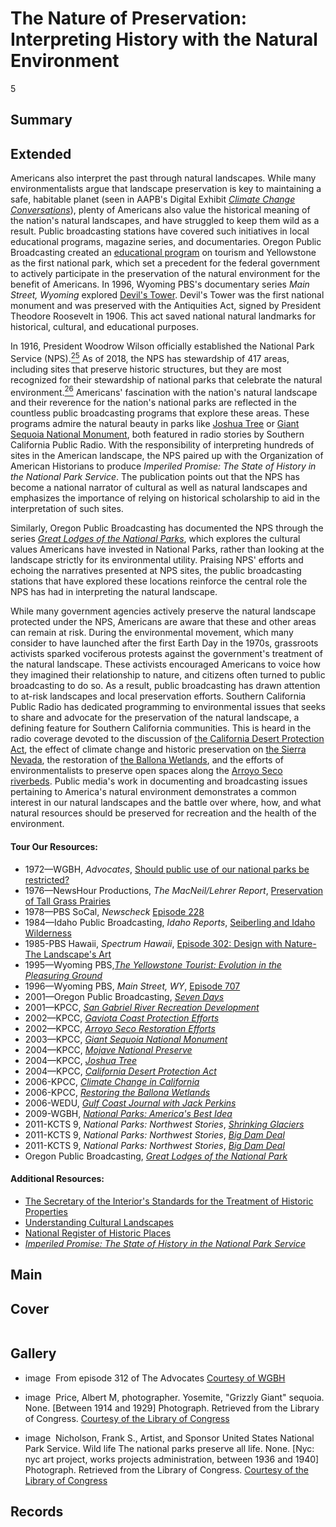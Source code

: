 # The Nature of Preservation: Interpreting History with the Natural Environment
5

## Summary

## Extended

Americans also interpret the past through natural landscapes. While many environmentalists argue that landscape preservation is key to maintaining a safe, habitable planet (seen in AAPB's Digital Exhibit [*Climate Change Conversations*](http://americanarchive.org/exhibits/climate-change)), plenty of Americans also value the historical meaning of the nation's natural landscapes, and have struggled to keep them wild as a result. Public broadcasting stations have covered such initiatives in local educational programs, magazine series, and documentaries. Oregon Public Broadcasting created an [educational program](/catalog/cpb-aacip_260-82x3fqhp) on tourism and Yellowstone as the first national park, which set a precedent for the federal government to actively participate in the preservation of the natural environment for the benefit of Americans. In 1996, Wyoming PBS's documentary series *Main Street, Wyoming* explored [Devil's Tower](/catalog/cpb-aacip_260-42n5tgf3). Devil's Tower was the first national monument and was preserved with the Antiquities Act, signed by President Theodore Roosevelt in 1906. This act saved national natural landmarks for historical, cultural, and educational purposes.

In 1916, President Woodrow Wilson officially established the National Park Service (NPS).[<sup>25</sup>](/exhibits/historic-preservation/notes#25) As of 2018, the NPS has stewardship of 417 areas, including sites that preserve historic structures, but they are most recognized for their stewardship of national parks that celebrate the natural environment.[<sup>26</sup>](/exhibits/historic-preservation/notes#26) Americans' fascination with the nation's natural landscape and their reverence for the nation's national parks are reflected in the countless public broadcasting programs that explore these areas. These programs admire the natural beauty in parks like [Joshua Tree](/catalog/cpb-aacip_511-vh5cc0vq9f) or [Giant Sequoia National Monument](/catalog/cpb-aacip_511-j09w08x57s), both featured in radio stories by Southern California Public Radio. With the responsibility of interpreting hundreds of sites in the American landscape, the NPS paired up with the Organization of American Historians to produce *Imperiled Promise: The State of History in the National Park Service*. The publication points out that the NPS has become a national narrator of cultural as well as natural landscapes and emphasizes the importance of relying on historical scholarship to aid in the interpretation of such sites.

Similarly, Oregon Public Broadcasting has documented the NPS through the series [*Great Lodges of the National Parks*](/catalog/cpb-aacip_153-94hmh3v8), which explores the cultural values Americans have invested in National Parks, rather than looking at the landscape strictly for its environmental utility. Praising NPS' efforts and echoing the narratives presented at NPS sites, the public broadcasting stations that have explored these locations reinforce the central role the NPS has had in interpreting the natural landscape.

While many government agencies actively preserve the natural landscape protected under the NPS, Americans are aware that these and other areas can remain at risk. During the environmental movement, which many consider to have launched after the first Earth Day in the 1970s, grassroots activists sparked vociferous protests against the government's treatment of the natural landscape. These activists encouraged Americans to voice how they imagined their relationship to nature, and citizens often turned to public broadcasting to do so. As a result, public broadcasting has drawn attention to at-risk landscapes and local preservation efforts. Southern California Public Radio has dedicated programming to environmental issues that seeks to share and advocate for the preservation of the natural landscape, a defining feature for Southern California communities. This is heard in the radio coverage devoted to the discussion of [the California Desert Protection Act](/catalog/cpb-aacip_511-s46h12w350), the effect of climate change and historic preservation on [the Sierra Nevada](/catalog/cpb-aacip_511-ft8df6kt88), the restoration of [the Ballona Wetlands](/catalog/cpb-aacip_511-9s1kh0fm3z), and the efforts of environmentalists to preserve open spaces along the [Arroyo Seco riverbeds](/catalog/cpb-aacip_511-804xg9fw2m).  Public media's work in documenting and broadcasting issues pertaining to America's natural environment demonstrates a common interest in our natural landscapes and the battle over where, how, and what natural resources should be preserved for recreation and the health of the environment.

#### Tour Our Resources:

- 1972—WGBH, *Advocates*, [Should public use of our national parks be restricted?](/catalog/cpb-aacip_15-862b853n6h)
- 1976—NewsHour Productions, *The MacNeil/Lehrer Report*, [Preservation of Tall Grass Prairies](/catalog/cpb-aacip_507-jm23b5x31t)
- 1978—PBS SoCal, *Newscheck* [Episode 228](/catalog/cpb-aacip_221-870vthgd)
- 1984—Idaho Public Broadcasting, *Idaho Reports*, [Seiberling and Idaho Wilderness](/catalog/cpb-aacip_328-687h4bqv)
- 1985-PBS Hawaii, *Spectrum Hawaii*, [Episode 302: Design with Nature-The Landscape's Art](/catalog/cpb-aacip_225-15p8d0vd)
- 1995—Wyoming PBS,[*The Yellowstone Tourist: Evolution in the Pleasuring Ground*](/catalog/cpb-aacip_260-82x3fqhp)
- 1996—Wyoming PBS, *Main Street, WY*, [Episode 707](/catalog/cpb-aacip_260-42n5tgf3)
- 2001—Oregon Public Broadcasting, [*Seven Days*](/catalog/cpb-aacip_394-89280rhk)
- 2001—KPCC, [*San Gabriel River Recreation Development*](/catalog/cpb-aacip_511-sb3ws8jd1g)
- 2002—KPCC, [*Gaviota Coast Protection Efforts*](/catalog/cpb-aacip_511-rj48p5w613)
- 2002—KPCC, [*Arroyo Seco Restoration Efforts*](/catalog/cpb-aacip_511-804xg9fw2m)
- 2003—KPCC, [*Giant Sequoia National Monument*](/catalog/cpb-aacip_511-j09w08x57s)
- 2004—KPCC, [*Mojave National Preserve*](/catalog/cpb-aacip_511-rb6vx06w2d)
- 2004—KPCC, [*Joshua Tree*](/catalog/cpb-aacip_511-vh5cc0vq9f)
- 2004—KPCC, [*California Desert Protection Act*](/catalog/cpb-aacip_511-s46h12w350)
- 2006-KPCC, [*Climate Change in California*](/catalog/cpb-aacip_511-ft8df6kt88)
- 2006-KPCC, [*Restoring the Ballona Wetlands*](/catalog/cpb-aacip_511-9s1kh0fm3z)
- 2006-WEDU, [*Gulf Coast Journal with Jack Perkins*](/catalog/cpb-aacip_322-40ksn4b8)
- 2009-WGBH, [*National Parks: America's Best Idea*](/catalog/cpb-aacip_15-cf9j38km9f)
- 2011-KCTS 9, *National Parks: Northwest Stories*, [*Shrinking Glaciers*](/catalog/cpb-aacip_283-38jdfsn0)
- 2011-KCTS 9, *National Parks: Northwest Stories*, [*Big Dam Deal*](/catalog/cpb-aacip_283-52j6qc43)
- 2011-KCTS 9, *National Parks: Northwest Stories*, [*Big Dam Deal*](/catalog/cpb-aacip_283-52j6qc43)
- Oregon Public Broadcasting, [*Great Lodges of the National Park*](/catalog/cpb-aacip_153-94hmh3v8)

#### Additional Resources:

- [The Secretary of the Interior's Standards for the Treatment of Historic Properties](https://www.nps.gov/tps/standards.htm)
- [Understanding Cultural Landscapes](https://www.nps.gov/subjects/culturallandscapes/understand-cl.htm)
- [National Register of Historic Places](https://www.nps.gov/nr/)
- [*Imperiled Promise: The State of History in the National Park Service*](http://www.oah.org/programs/the-oah-national-park-service-collaboration/imperiled-promise-the-state-of-history-in-the-national-park-service/)

## Main

## Cover
  <img title="Cover Image" alt="" src="https://s3.amazonaws.com/americanarchive.org/exhibits/nationalparks_sm.png">

## Gallery
  - <a class="type">image</a>
    <img alt="" src="https://s3.amazonaws.com/americanarchive.org/exhibits/nationalparks_sm.png">
    <a class="caption-text">From episode 312 of The Advocates</a>
    <a class="credit-link" href="http://americanarchive.org/catalog/cpb-aacip_15-862b853n6h">Courtesy of WGBH</a>
    <a class="asset-url" href="http://americanarchive.org/catalog/cpb-aacip_15-862b853n6h"></a>
    
  - <a class="type">image</a>
    <img alt="" src="https://s3.amazonaws.com/americanarchive.org/exhibits/giantsequoia.jpg">
    <a class="caption-text">Price, Albert M, photographer. Yosemite, "Grizzly Giant" sequoia. None. [Between 1914 and 1929] Photograph. Retrieved from the Library of Congress.</a>
    <a class="credit-link" href="http://www.loc.gov">Courtesy of the Library of Congress</a>
    
  - <a class="type">image</a>
    <img alt="" src="https://s3.amazonaws.com/americanarchive.org/exhibits/wpanpsposter_sm.png">
    <a class="caption-text">Nicholson, Frank S., Artist, and Sponsor United States National Park Service. Wild life The national parks preserve all life. None. [Nyc: nyc art project, works projects administration, between 1936 and 1940] Photograph. Retrieved from the Library of Congress.</a>
    <a class="credit-link" href="http://www.loc.gov">Courtesy of the Library of Congress</a>

## Records
